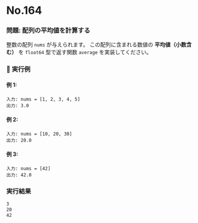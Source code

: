 # No.164

### 問題: 配列の平均値を計算する

整数の配列 `nums` が与えられます。
この配列に含まれる数値の **平均値（小数含む）** を `float64` 型で返す関数 `average` を実装してください。

### 🔹 実行例

#### 例 1:

```
入力: nums = [1, 2, 3, 4, 5]
出力: 3.0
```

#### 例 2:

```
入力: nums = [10, 20, 30]
出力: 20.0
```

#### 例 3:

```
入力: nums = [42]
出力: 42.0
```

### 実行結果

```sh
3
20
42
```
